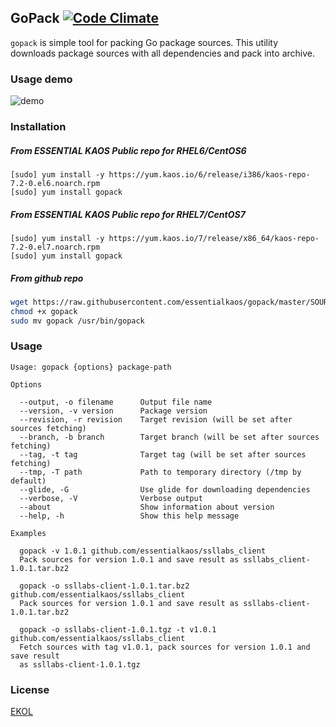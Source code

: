 ## GoPack [![Code Climate](https://codeclimate.com/github/essentialkaos/gopack/badges/gpa.svg)](https://codeclimate.com/github/essentialkaos/gopack)

`gopack` is simple tool for packing Go package sources. This utility downloads package sources with all dependencies and pack into archive.

### Usage demo

![demo](https://gh.kaos.io/gopack-112.gif)

### Installation

##### From ESSENTIAL KAOS Public repo for RHEL6/CentOS6

```
[sudo] yum install -y https://yum.kaos.io/6/release/i386/kaos-repo-7.2-0.el6.noarch.rpm
[sudo] yum install gopack
```

##### From ESSENTIAL KAOS Public repo for RHEL7/CentOS7

```
[sudo] yum install -y https://yum.kaos.io/7/release/x86_64/kaos-repo-7.2-0.el7.noarch.rpm
[sudo] yum install gopack
```

##### From github repo

```bash
wget https://raw.githubusercontent.com/essentialkaos/gopack/master/SOURCES/gopack
chmod +x gopack
sudo mv gopack /usr/bin/gopack
```

### Usage

```
Usage: gopack {options} package-path

Options

  --output, -o filename      Output file name
  --version, -v version      Package version
  --revision, -r revision    Target revision (will be set after sources fetching)
  --branch, -b branch        Target branch (will be set after sources fetching)
  --tag, -t tag              Target tag (will be set after sources fetching)
  --tmp, -T path             Path to temporary directory (/tmp by default)
  --glide, -G                Use glide for downloading dependencies
  --verbose, -V              Verbose output
  --about                    Show information about version
  --help, -h                 Show this help message

Examples

  gopack -v 1.0.1 github.com/essentialkaos/ssllabs_client
  Pack sources for version 1.0.1 and save result as ssllabs_client-1.0.1.tar.bz2

  gopack -o ssllabs-client-1.0.1.tar.bz2 github.com/essentialkaos/ssllabs_client
  Pack sources for version 1.0.1 and save result as ssllabs-client-1.0.1.tar.bz2

  gopack -o ssllabs-client-1.0.1.tgz -t v1.0.1 github.com/essentialkaos/ssllabs_client
  Fetch sources with tag v1.0.1, pack sources for version 1.0.1 and save result 
  as ssllabs-client-1.0.1.tgz

```

### License

[EKOL](https://essentialkaos.com/ekol)
